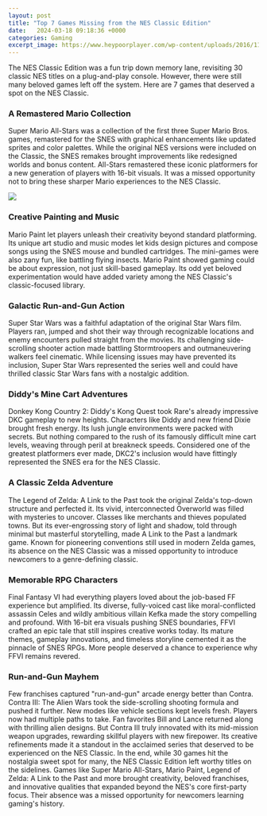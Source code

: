 ```yaml
---
layout: post
title: "Top 7 Games Missing from the NES Classic Edition"
date:   2024-03-18 09:18:36 +0000
categories: Gaming
excerpt_image: https://www.heypoorplayer.com/wp-content/uploads/2016/11/crystalis.jpg
---
```


The NES Classic Edition was a fun trip down memory lane, revisiting 30 classic NES titles on a plug-and-play console. However, there were still many beloved games left off the system. Here are 7 games that deserved a spot on the NES Classic.
### A Remastered Mario Collection 
Super Mario All-Stars was a collection of the first three Super Mario Bros. games, remastered for the SNES with graphical enhancements like updated sprites and color palettes. While the original NES versions were included on the Classic, the SNES remakes brought improvements like redesigned worlds and bonus content. All-Stars remastered these iconic platformers for a new generation of players with 16-bit visuals. It was a missed opportunity not to bring these sharper Mario experiences to the NES Classic.

![](https://www.heypoorplayer.com/wp-content/uploads/2016/11/crystalis.jpg)
### Creative Painting and Music 
Mario Paint let players unleash their creativity beyond standard platforming. Its unique art studio and music modes let kids design pictures and compose songs using the SNES mouse and bundled cartridges. The mini-games were also zany fun, like battling flying insects. Mario Paint showed gaming could be about expression, not just skill-based gameplay. Its odd yet beloved experimentation would have added variety among the NES Classic's classic-focused library. 
### Galactic Run-and-Gun Action
Super Star Wars was a faithful adaptation of the original Star Wars film. Players ran, jumped and shot their way through recognizable locations and enemy encounters pulled straight from the movies. Its challenging side-scrolling shooter action made battling Stormtroopers and outmaneuvering walkers feel cinematic. While licensing issues may have prevented its inclusion, Super Star Wars represented the series well and could have thrilled classic Star Wars fans with a nostalgic addition.
### Diddy's Mine Cart Adventures
Donkey Kong Country 2: Diddy's Kong Quest took Rare's already impressive DKC gameplay to new heights. Characters like Diddy and new friend Dixie brought fresh energy. Its lush jungle environments were packed with secrets. But nothing compared to the rush of its famously difficult mine cart levels, weaving through peril at breakneck speeds. Considered one of the greatest platformers ever made, DKC2's inclusion would have fittingly represented the SNES era for the NES Classic. 
### A Classic Zelda Adventure
The Legend of Zelda: A Link to the Past took the original Zelda's top-down structure and perfected it. Its vivid, interconnected Overworld was filled with mysteries to uncover. Classes like merchants and thieves populated towns. But its ever-engrossing story of light and shadow, told through minimal but masterful storytelling, made A Link to the Past a landmark game. Known for pioneering conventions still used in modern Zelda games, its absence on the NES Classic was a missed opportunity to introduce newcomers to a genre-defining classic.
### Memorable RPG Characters
Final Fantasy VI had everything players loved about the job-based FF experience but amplified. Its diverse, fully-voiced cast like moral-conflicted assassin Celes and wildly ambitious villain Kefka made the story compelling and profound. With 16-bit era visuals pushing SNES boundaries, FFVI crafted an epic tale that still inspires creative works today. Its mature themes, gameplay innovations, and timeless storyline cemented it as the pinnacle of SNES RPGs. More people deserved a chance to experience why FFVI remains revered. 
### Run-and-Gun Mayhem
Few franchises captured "run-and-gun" arcade energy better than Contra. Contra III: The Alien Wars took the side-scrolling shooting formula and pushed it further. New modes like vehicle sections kept levels fresh. Players now had multiple paths to take. Fan favorites Bill and Lance returned along with thrilling alien designs. But Contra III truly innovated with its mid-mission weapon upgrades, rewarding skillful players with new firepower. Its creative refinements made it a standout in the acclaimed series that deserved to be experienced on the NES Classic.
In the end, while 30 games hit the nostalgia sweet spot for many, the NES Classic Edition left worthy titles on the sidelines. Games like Super Mario All-Stars, Mario Paint, Legend of Zelda: A Link to the Past and more brought creativity, beloved franchises, and innovative qualities that expanded beyond the NES's core first-party focus. Their absence was a missed opportunity for newcomers learning gaming's history.